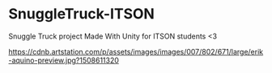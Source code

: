 # SnuggleTruck-ITSON
Snuggle Truck project Made With Unity for ITSON students &lt;3


https://cdnb.artstation.com/p/assets/images/images/007/802/671/large/erik-aquino-preview.jpg?1508611320
